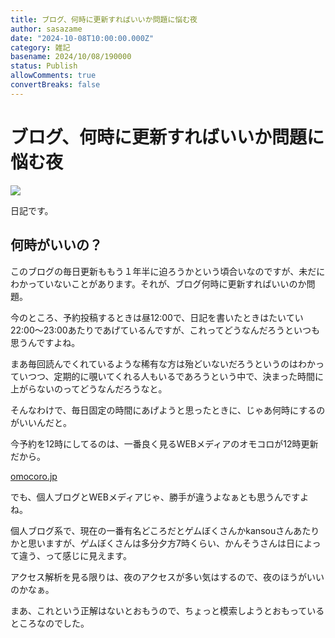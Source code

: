 ```yaml
---
title: ブログ、何時に更新すればいいか問題に悩む夜
author: sasazame
date: "2024-10-08T10:00:00.000Z"
category: 雑記
basename: 2024/10/08/190000
status: Publish
allowComments: true
convertBreaks: false
---
```

# ブログ、何時に更新すればいいか問題に悩む夜

![](https://cdn-ak.f.st-hatena.com/images/fotolife/s/sasazame/20230908/20230908202155.png)

日記です。

<!-- Extended Body -->

## 何時がいいの？

このブログの毎日更新ももう１年半に迫ろうかという頃合いなのですが、未だにわかっていないことがあります。それが、ブログ何時に更新すればいいのか問題。

今のところ、予約投稿するときは昼12:00で、日記を書いたときはたいてい22:00～23:00あたりであげているんですが、これってどうなんだろうといつも思うんですよね。

まあ毎回読んでくれているような稀有な方は殆どいないだろうというのはわかっていつつ、定期的に覗いてくれる人もいるであろうという中で、決まった時間に上がらないのってどうなんだろうなと。

  

そんなわけで、毎日固定の時間にあげようと思ったときに、じゃあ何時にするのがいいんだと。

今予約を12時にしてるのは、一番良く見るWEBメディアのオモコロが12時更新だから。

[omocoro.jp](https://omocoro.jp/info/51089/)

でも、個人ブログとWEBメディアじゃ、勝手が違うよなぁとも思うんですよね。

個人ブログ系で、現在の一番有名どころだとゲムぼくさんかkansouさんあたりかと思いますが、ゲムぼくさんは多分夕方7時くらい、かんそうさんは日によって違う、って感じに見えます。

アクセス解析を見る限りは、夜のアクセスが多い気はするので、夜のほうがいいのかなぁ。

まあ、これという正解はないとおもうので、ちょっと模索しようとおもっているところなのでした。